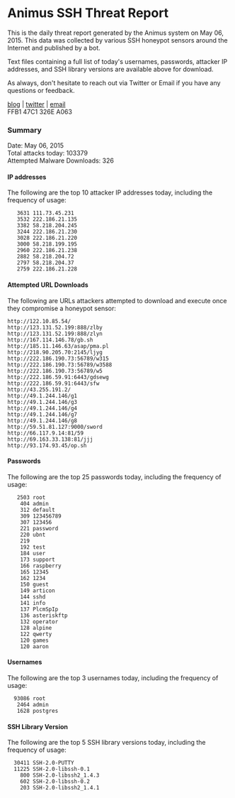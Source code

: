# Animus SSH Threat Report

This is the daily threat report generated by the Animus system on May 06, 2015. This data was collected by various SSH honeypot sensors around the Internet and published by a bot.  

Text files containing a full list of today's usernames, passwords, attacker IP addresses, and SSH library versions are available above for download.  

As always, don't hesitate to reach out via Twitter or Email if you have any questions or feedback.  

[blog](http://morris.guru) | [twitter](https://twitter.com/andrew___morris) | [email](mailto:andrew@morris.guru)  
FFB1 47C1 326E A063  

### Summary

Date: May 06, 2015  
Total attacks today: 103379  
Attempted Malware Downloads: 326 

#### IP addresses
The following are the top 10 attacker IP addresses today, including the frequency of usage:
```
   3631 111.73.45.231
   3532 222.186.21.135
   3382 58.218.204.245
   3244 222.186.21.230
   3028 222.186.21.220
   3000 58.218.199.195
   2960 222.186.21.238
   2882 58.218.204.72
   2797 58.218.204.37
   2759 222.186.21.228
```

#### Attempted URL Downloads
The following are URLs attackers attempted to download and execute once they compromise a honeypot sensor:
```
http://122.10.85.54/
http://123.131.52.199:888/zlby
http://123.131.52.199:888/zlyn
http://167.114.146.78/gb.sh
http://185.11.146.63/asap/pma.pl
http://218.90.205.70:2145/ljyg
http://222.186.190.73:56789/w315
http://222.186.190.73:56789/w3588
http://222.186.190.73:56789/w5
http://222.186.59.91:6443/gdsewg
http://222.186.59.91:6443/sfw
http://43.255.191.2/
http://49.1.244.146/g1
http://49.1.244.146/g3
http://49.1.244.146/g4
http://49.1.244.146/g7
http://49.1.244.146/g8
http://59.51.81.127:9000/sword
http://66.117.9.14:81/59
http://69.163.33.138:81/jjj
http://93.174.93.45/op.sh
```

#### Passwords
The following are the top 25 passwords today, including the frequency of usage:
```
   2503 root
    404 admin
    312 default
    309 123456789
    307 123456
    221 password
    220 ubnt
    219 
    192 test
    184 user
    173 support
    166 raspberry
    165 12345
    162 1234
    150 guest
    149 articon
    144 sshd
    141 info
    137 PlcmSpIp
    136 asteriskftp
    132 operator
    128 alpine
    122 qwerty
    120 games
    120 aaron
```

#### Usernames
The following are the top 3 usernames today, including the frequency of usage:
```
  93086 root
   2464 admin
   1628 postgres
```

#### SSH Library Version
The following are the top 5 SSH library versions today, including the frequency of usage:
```
  30411 SSH-2.0-PUTTY
  11225 SSH-2.0-libssh-0.1
    800 SSH-2.0-libssh2_1.4.3
    602 SSH-2.0-libssh-0.2
    203 SSH-2.0-libssh2_1.4.1
```

